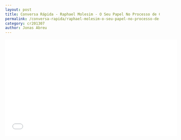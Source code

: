 ```yaml
---
layout: post
title: Conversa Rápida - Raphael Molesim - O Seu Papel No Processo de Comunicação
permalink: /conversa-rapida/raphael-molesim-o-seu-papel-no-processo-de-comunica-o
category: cr201307
author: Jonas Abreu
---
```


<iframe width="560" height="315" src="//www.youtube.com/embed/RiAbzxootU0" frameborder="0" allowfullscreen></iframe>
